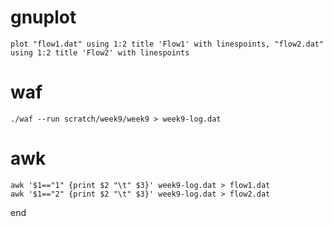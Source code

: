 # gnuplot
    plot "flow1.dat" using 1:2 title 'Flow1' with linespoints, "flow2.dat" using 1:2 title 'Flow2' with linespoints
# waf
    ./waf --run scratch/week9/week9 > week9-log.dat
# awk
    awk '$1=="1" {print $2 "\t" $3}' week9-log.dat > flow1.dat
    awk '$1=="2" {print $2 "\t" $3}' week9-log.dat > flow2.dat    
end